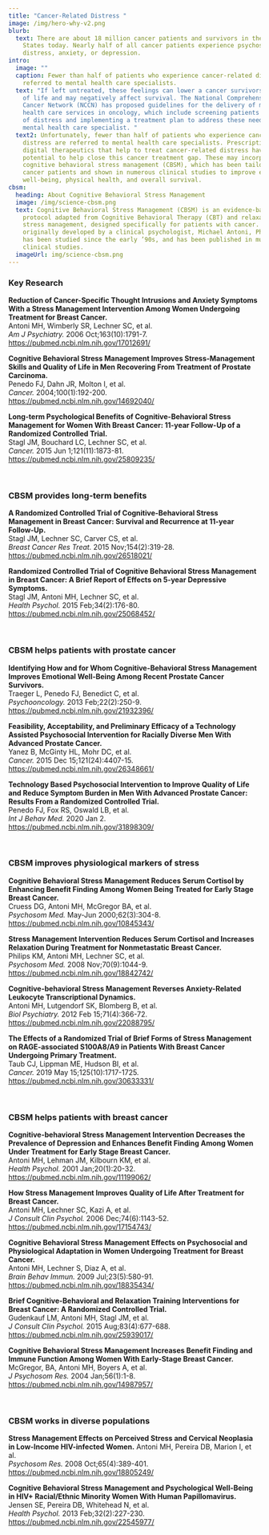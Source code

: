 ```yaml
---
title: "Cancer-Related Distress "
image: /img/hero-why-v2.png
blurb:
  text: There are about 18 million cancer patients and survivors in the United
    States today. Nearly half of all cancer patients experience psychosocial
    distress, anxiety, or depression.
intro:
  image: ""
  caption: Fewer than half of patients who experience cancer-related distress are
    referred to mental health care specialists.
  text: "If left untreated, these feelings can lower a cancer survivors' quality
    of life and may negatively affect survival. The National Comprehensive
    Cancer Network (NCCN) has proposed guidelines for the delivery of mental
    health care services in oncology, which include screening patients for signs
    of distress and implementing a treatment plan to address these needs with a
    mental health care specialist. "
  text2: Unfortunately, fewer than half of patients who experience cancer-related
    distress are referred to mental health care specialists. Prescription
    digital therapeutics that help to treat cancer-related distress have the
    potential to help close this cancer treatment gap. These may incorporate
    cognitive behavioral stress management (CBSM), which has been tailored to
    cancer patients and shown in numerous clinical studies to improve emotional
    well-being, physical health, and overall survival.
cbsm:
  heading: About Cognitive Behavioral Stress Management
  image: /img/science-cbsm.png
  text: Cognitive Behavioral Stress Management (CBSM) is an evidence-based
    protocol adapted from Cognitive Behavioral Therapy (CBT) and relaxation
    stress management, designed specifically for patients with cancer. CBSM was
    originally developed by a clinical psychologist, Michael Antoni, Ph.D. CBSM
    has been studied since the early ’90s, and has been published in multiple
    clinical studies.
  imageUrl: img/science-cbsm.png
---
```

<a name="pubs"></a>
### Key Research

**Reduction of Cancer-Specific Thought Intrusions and Anxiety Symptoms With a Stress Management Intervention Among Women Undergoing Treatment for Breast Cancer.**  
Antoni MH, Wimberly SR, Lechner SC, et al.  
*Am J Psychiatry.* 2006 Oct;163(10):1791-7.  
https://pubmed.ncbi.nlm.nih.gov/17012691/  

**Cognitive Behavioral Stress Management Improves Stress-Management Skills and Quality of Life in Men Recovering From Treatment of Prostate Carcinoma.**  
Penedo FJ, Dahn JR, Molton I, et al.  
*Cancer.* 2004;100(1):192-200.  
https://pubmed.ncbi.nlm.nih.gov/14692040/  

**Long-term Psychological Benefits of Cognitive-Behavioral Stress Management for Women With Breast Cancer: 11-year Follow-Up of a Randomized Controlled Trial.**  
Stagl JM, Bouchard LC, Lechner SC, et al.  
*Cancer.* 2015 Jun 1;121(11):1873-81.  
https://pubmed.ncbi.nlm.nih.gov/25809235/  

&nbsp;  
### CBSM provides long-term benefits

**A Randomized Controlled Trial of Cognitive-Behavioral Stress Management in Breast Cancer: Survival and Recurrence at 11-year Follow-Up.**  
Stagl JM, Lechner SC, Carver CS, et al.  
*Breast Cancer Res Treat.* 2015 Nov;154(2):319-28.    
https://pubmed.ncbi.nlm.nih.gov/26518021/  

**Randomized Controlled Trial of Cognitive Behavioral Stress Management in Breast Cancer: A Brief Report of Effects on 5-year Depressive Symptoms.**  
Stagl JM, Antoni MH, Lechner SC, et al.  
*Health Psychol.* 2015 Feb;34(2):176-80.    
https://pubmed.ncbi.nlm.nih.gov/25068452/  

&nbsp;  
### CBSM helps patients with prostate cancer

**Identifying How and for Whom Cognitive-Behavioral Stress Management Improves Emotional Well-Being Among Recent Prostate Cancer Survivors.**  
Traeger L, Penedo FJ, Benedict C, et al.  
*Psychooncology.* 2013 Feb;22(2):250-9.  
https://pubmed.ncbi.nlm.nih.gov/21932396/  

**Feasibility, Acceptability, and Preliminary Efficacy of a Technology Assisted Psychosocial Intervention for Racially Diverse Men With Advanced Prostate Cancer.**  
Yanez B, McGinty HL, Mohr DC, et al.  
*Cancer.* 2015 Dec 15;121(24):4407-15.  
https://pubmed.ncbi.nlm.nih.gov/26348661/  

**Technology Based Psychosocial Intervention to Improve Quality of Life and Reduce Symptom Burden in Men With Advanced Prostate Cancer: Results From a Randomized Controlled Trial.**  
Penedo FJ, Fox RS, Oswald LB, et al.  
*Int J Behav Med.* 2020 Jan 2.  
https://pubmed.ncbi.nlm.nih.gov/31898309/  

&nbsp;  
### CBSM improves physiological markers of stress

**Cognitive Behavioral Stress Management Reduces Serum Cortisol by Enhancing Benefit Finding Among Women Being Treated for Early Stage Breast Cancer.**  
Cruess DG, Antoni MH, McGregor BA, et al.  
*Psychosom Med.* May-Jun 2000;62(3):304-8.  
https://pubmed.ncbi.nlm.nih.gov/10845343/  

**Stress Management Intervention Reduces Serum Cortisol and Increases Relaxation During Treatment for Nonmetastatic Breast Cancer.**  
Philips KM, Antoni MH, Lechner SC, et al.  
*Psychosom Med.* 2008 Nov;70(9):1044-9.  
https://pubmed.ncbi.nlm.nih.gov/18842742/  

**Cognitive-behavioral Stress Management Reverses Anxiety-Related Leukocyte Transcriptional Dynamics.**  
Antoni MH, Lutgendorf SK, Blomberg B, et al.  
*Biol Psychiatry.* 2012 Feb 15;71(4):366-72.  
https://pubmed.ncbi.nlm.nih.gov/22088795/  

**The Effects of a Randomized Trial of Brief Forms of Stress Management on RAGE-associated S100A8/A9 in Patients With Breast Cancer Undergoing Primary Treatment.**  
Taub CJ, Lippman ME, Hudson BI, et al.  
*Cancer.* 2019 May 15;125(10):1717-1725.  
https://pubmed.ncbi.nlm.nih.gov/30633331/  

&nbsp;  
### CBSM helps patients with breast cancer

**Cognitive-behavioral Stress Management Intervention Decreases the Prevalence of Depression and Enhances Benefit Finding Among Women Under Treatment for Early Stage Breast Cancer.**  
Antoni MH, Lehman JM, Kilbourn KM, et al.  
*Health Psychol.* 2001 Jan;20(1):20-32.  
https://pubmed.ncbi.nlm.nih.gov/11199062/  

**How Stress Management Improves Quality of Life After Treatment for Breast Cancer.**  
Antoni MH, Lechner SC, Kazi A, et al.  
*J Consult Clin Psychol.* 2006 Dec;74(6):1143-52.  
https://pubmed.ncbi.nlm.nih.gov/17154743/  

**Cognitive Behavioral Stress Management Effects on Psychosocial and Physiological Adaptation in Women Undergoing Treatment for Breast Cancer.**  
Antoni MH, Lechner S, Diaz A, et al.  
*Brain Behav Immun.* 2009 Jul;23(5):580-91.  
https://pubmed.ncbi.nlm.nih.gov/18835434/  

**Brief Cognitive-Behavioral and Relaxation Training Interventions for Breast Cancer: A Randomized Controlled Trial.**  
Gudenkauf LM, Antoni MH, Stagl JM, et al.  
*J Consult Clin Psychol.* 2015 Aug;83(4):677-688.  
https://pubmed.ncbi.nlm.nih.gov/25939017/  

**Cognitive Behavioral Stress Management Increases Benefit Finding and Immune Function Among Women With Early-Stage Breast Cancer.**  
McGregor, BA, Antoni MH, Boyers A, et al.  
*J Psychosom Res.* 2004 Jan;56(1):1-8.
https://pubmed.ncbi.nlm.nih.gov/14987957/

&nbsp;  
### CBSM works in diverse populations

**Stress Management Effects on Perceived Stress and Cervical Neoplasia in Low-Income HIV-infected Women.** 
Antoni MH, Pereira DB, Marion I, et al.  
*Psychosom Res.* 2008 Oct;65(4):389-401.  
https://pubmed.ncbi.nlm.nih.gov/18805249/  

**Cognitive Behavioral Stress Management and Psychological Well-Being in HIV+ Racial/Ethnic Minority Women With Human Papillomavirus.**  
Jensen SE, Pereira DB, Whitehead N, et al.  
*Health Psychol.* 2013 Feb;32(2):227-230.  
https://pubmed.ncbi.nlm.nih.gov/22545977/  